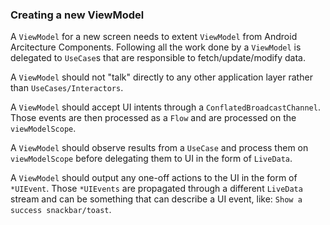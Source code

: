 ### Creating a new ViewModel

A `ViewModel` for a new screen needs to extent `ViewModel` from Android Arcitecture Components. Following all the work done by a `ViewModel` is delegated
to `UseCase`s that are responsible to fetch/update/modify data. 

A `ViewModel` should not "talk" directly to any other application layer rather than `UseCases/Interactors`.

A `ViewModel` should accept UI intents through a `ConflatedBroadcastChannel`. Those events are then processed as a `Flow` and are processed on the 
`viewModelScope`.

A `ViewModel` should observe results from a `UseCase` and process them on `viewModelScope` before delegating them to UI in the form of `LiveData`.

A `ViewModel` should output any one-off actions to the UI in the form of `*UIEvent`. Those `*UIEvents` are propagated through a different `LiveData` stream
and can be something that can describe a UI event, like: `Show a success snackbar/toast`.
